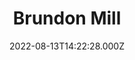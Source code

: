 ---
date: 2022-08-13T14:22:28.000Z
title: Brundon Mill
latitude: 52.04660363060695
longitude: 0.7193230293667174
category: checkin
---